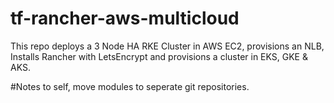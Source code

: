 # tf-rancher-aws-multicloud

This repo deploys a 3 Node HA RKE Cluster in AWS EC2, provisions an NLB, Installs Rancher with LetsEncrypt and provisions a cluster in EKS, GKE & AKS.


#Notes to self, move modules to seperate git repositories.